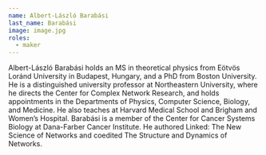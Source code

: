 ```yaml
---
name: Albert-László Barabási
last_name: Barabási
image: image.jpg
roles:
  - maker
---
```

Albert-László Barabási holds an MS in theoretical physics from Eötvös Loránd University in Budapest, Hungary, and a PhD from Boston University. He is a distinguished university professor at Northeastern University, where he directs the Center for Complex Network Research, and holds appointments in the Departments of Physics, Computer Science, Biology, and Medicine. He also teaches at Harvard Medical School and Brigham and Women’s Hospital. Barabási is a member of the Center for Cancer Systems Biology at Dana-Farber Cancer Institute. He authored Linked: The New Science of Networks and coedited The Structure and Dynamics of Networks.
